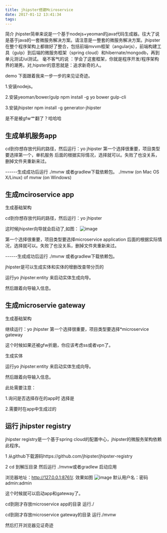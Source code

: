 ```yaml
---
title: jhipster搭建Mciroservice
date: 2017-01-12 13:41:34
tags:
---
```


简介
jhipster简单来说是一个基于nodejs+yeoman的java代码生成器。往大了说是基于java的一套微服务解决方案。请注意是一整套的微服务解决方案。jhipster在整个程序架构上都做好了整合，包括前端mvvm框架（angularjs），前端构建工具（gulp）到后端的微服务框架（spring cloud）和hibernate/mongodb，再到单元测试/ui测试。
毫不客气的说 ：学会了这套框架，你就是程序开发/程序架构界的潮男。对,hipster的意思就是：追求新奇的人。

demo
下面跟着我来一步一步的来见证奇迹。

1.安装nodejs。

2.安装yeoman/bower/gulp npm install -g yo bower gulp-cli

3.安装jhipster npm install -g generator-jhipster

是不是被gfw艹翻了？哈哈哈

## 生成单机服务app
cd到你想存放代码的路径，然后运行：yo jhipster
第一个选择很重要，项目类型要选择第一个，单机服务
后面的根据实际情况，选择就可以。失败了也没关系，删掉文件夹重新来过。

------生成成功后运行 
./mvnw 或者gradlew下载依赖包。
./mvnw (on Mac OS X/Linux) of mvnw (on Windows)


## 生成mciroservice app
生成基础架构

cd到你想存放代码的路径，然后运行：yo jhipster

这时候jhipster向导就会启动了,如图：
![image](http://images2015.cnblogs.com/blog/33454/201607/33454-20160722105819779-322820644.png)

第一个选择很重要，项目类型要选择microservice application
后面的根据实际情况，选择就可以。失败了也没关系，删掉文件夹重新来过。

------生成成功后运行 ./mvnw 或者gradlew下载依赖包。

jhipster是可以生成实体和实体的增删改查带分页的

运行yo jhipster:entity <entityName>来启动实体生成向导。

然后跟着向导输入信息。

## 生成microservie gateway
生成基础架构

继续运行：yo jhipster
第一个选择很重要，项目类型要选择*microservice gateway

这个时候如果还被gfw折磨，你应该考虑ss或者vpn了。

生成实体

运行yo jhipster:entity <entityName>来启动实体生成向导。

然后跟着向导输入信息。

此处需要注意：

1.询问是否选择存在的app时 选择是

2.<entityName>需要时在app中生成过的

## 运行 jhipster registry
jhipster registry是一个基于spring cloud的配置中心，jhipster的微服务架构依赖此程序。

1 从github下载源码https://github.com/jhipster/jhipster-registry

2 cd 到解压目录 然后运行 ./mvnw或者gradlew 启动应用

浏览器地址：http://127.0.0.1:8761/.
效果如图
![image](http://images2015.cnblogs.com/blog/33454/201607/33454-20160722105802779-429391766.png)
默认用户名：密码  admin:admin

这个时候就可以启动app和gateway了。

cd到刚才存放microservice app的目录 运行./

cd到刚才存放microservice gateway的目录 运行./mvnw

然后打开浏览器见证奇迹
